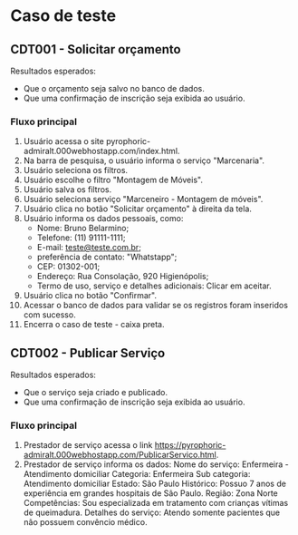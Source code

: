 
# Caso de teste 

## CDT001 - Solicitar orçamento
Resultados esperados: 
  * Que o orçamento seja salvo no banco de dados.
  * Que uma confirmação de inscrição seja exibida ao usuário.

  
### Fluxo principal
1. Usuário acessa o site pyrophoric-admiralt.000webhostapp.com/index.html.
2. Na barra de pesquisa, o usuário informa o serviço "Marcenaria".
3. Usuário seleciona os filtros.
4. Usuário escolhe o filtro "Montagem de Móveis".
5. Usuário salva os filtros. 
6. Usuário seleciona serviço "Marceneiro - Montagem de móveis".
7. Usuário clica no botão "Solicitar orçamento" à direita da tela.
8. Usuário informa os dados pessoais, como: 
    * Nome: Bruno Belarmino;
    * Telefone: (11) 91111-1111;
    * E-mail: teste@teste.com.br;
    * preferência de contato: "Whatstapp";
    * CEP: 01302-001;
    * Endereço: Rua Consolação, 920 Higienópolis;
    * Termo de uso, serviço e detalhes adicionais: Clicar em aceitar.
9. Usuário clica no botão "Confirmar". 
10. Acessar o banco de dados para validar se os registros foram inseridos com sucesso. 
11. Encerra o caso de teste - caixa preta.

## CDT002 - Publicar Serviço
Resultados esperados: 
  * Que o serviço seja criado e publicado.
  * Que uma confirmação de inscrição seja exibida ao usuário.

  
### Fluxo principal
1. Prestador de serviço acessa o link https://pyrophoric-admiralt.000webhostapp.com/PublicarServico.html.
2. Prestador de serviço informa os dados: 
 Nome do serviço: Enfermeira - Atendimento domiciliar
 Categoria: Enfermeira
 Sub categoria: Atendimento domiciliar
 Estado: São Paulo
 Histórico: Possuo 7 anos de experiência em grandes hospitais de São Paulo. 
 Região: Zona Norte
 Competências: Sou especializada em tratamento com crianças vítimas de queimadura.
 Detalhes do serviço: Atendo somente pacientes que não possuem convêncio médico. 
 
